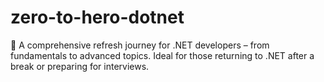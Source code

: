 # zero-to-hero-dotnet
🚀 A comprehensive refresh journey for .NET developers – from fundamentals to advanced topics. Ideal for those returning to .NET after a break or preparing for interviews.
